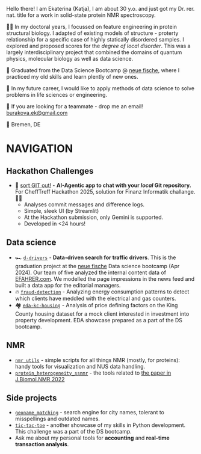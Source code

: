 Hello there! I am Ekaterina (Katja), I am about 30 y.o. and just got my Dr. rer. nat. title for a work in solid-state protein NMR spectroscopy. 

👩‍🎓 In my doctoral years, I focussed on feature engineering in protein structural biology. I adapted of existing models of structure - proterty relationship for a specific case of highly statically disordered samples. 
I explored and proposed scores for the *degree of local disorder*. 
This was a largely interdisciplinary project that combined the domains of quantum physics, molecular biology as well as data science.

🐠 Graduated from the Data Science Bootcamp @ [neue fische](https://github.com/neuefische), where I practiced my old skills and learn plently of new ones. 

🌱 In my future career, I would like to apply methods of data science to solve problems in life sciences or engineering.

📨 If you are looking for a teammate - drop me an email! burakova.ek@gmail.com

📍 Bremen, DE

# NAVIGATION
## Hackathon Challenges
- 🤖 [sort GIT out!](https://github.com/eburakova/sortGIT_out) - **AI-Agentic app to chat with your *local* Git repository.** For CheffTreff Hackathon 2025, solution for Finanz Informatik challange. 🚀💸
   - Analyses commit messages and difference logs.
   - Simple, sleek UI (by Streamlit)
   - At the Hackathon submission, only Gemini is supported.
   - Developed in <24 hours!
## Data science
- 🏎️ [`d-drivers`](https://github.com/eburakova/d-drivers) - **Data-driven search for traffic drivers**. This is the graduation project at the [neue fische](https://github.com/neuefische) Data science bootcamp (Apr 2024). Our team of five analyzed the internal content data of [EFAHRER.com](https://efahrer.chip.de/). We modelled the page impressions in the news feed and built a data app for the editorial managers.
- 🔥 [`fraud-detection`](https://github.com/eburakova/fraud-detection-energy) - Analyzing energy consumption patterns to detect which clients have meddled with the electrical and gas counters.
- 🏘️ [`eda-kc-housing`](https://github.com/eburakova/eda-kc-housing) - Analysis of price defining factors on the King County housing dataset for a mock client interested in investment into property development. EDA showcase prepared as a part of the DS bootcamp.
## NMR
- [`nmr_utils`](https://github.com/eburakova/nmr_utilities) - simple scripts for all things NMR (mostly, for proteins): handy tools for visualization and NUS data handling. 
- [`protein_heterogeneity_ssnmr`](https://github.com/eburakova/protein_heterogeneity_ssnmr) - the tools related to [the paper in J.Biomol.NMR 2022](https://doi.org/10.1007/s10858-019-00291-z)
## Side projects
- [`geoname_matching`](https://github.com/eburakova/geoname_matching) - search engine for city names, tolerant to misspellings and outdated names.
- [`tic-tac-toe`](https://github.com/eburakova/tic-tac-toe) - another showcase of my skills in Python development. This challenge was a part of the DS bootcamp.
- Ask me about my personal tools for **accounting** and **real-time transaction analysis**. 

<!---
eburakova/eburakova is a ✨ special ✨ repository because its `README.md` (this file) appears on your GitHub profile.
You can click the Preview link to take a look at your changes.
--->

